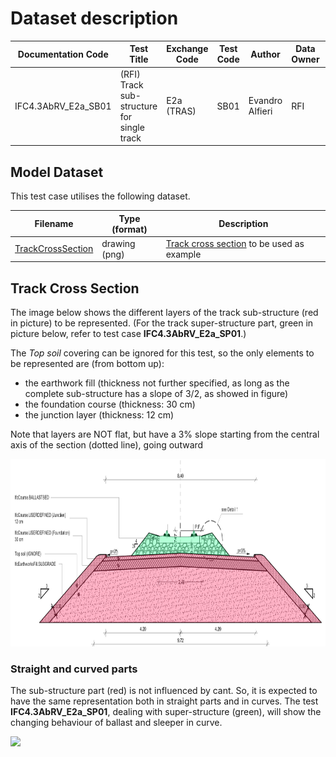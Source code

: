 # Dataset description

| Documentation Code   | Test Title                                 | Exchange Code | Test Code | Author          | Data Owner | Version | Date       |
|----------------------|--------------------------------------------|---------------|-----------| ----------------|------------|---------|------------|
| IFC4.3AbRV_E2a_SB01  | (RFI) Track sub-structure for single track | E2a (TRAS)    | SB01      | Evandro Alfieri | RFI        | 1.0     | DD.MM.YYYY |

## Model Dataset

This test case utilises the following dataset.

| Filename                                     | Type (format) | Description                                                       |
|----------------------------------------------|---------------|-------------------------------------------------------------------|
| [TrackCrossSection](./TrackCrossSection.png) | drawing (png) | [Track cross section](#Track-Cross-Section) to be used as example |



## Track Cross Section

The image below shows the different layers of the track sub-structure (red in picture) to be represented. (For the track super-structure part, green in picture below, refer to test case **IFC4.3AbRV_E2a_SP01**.)

The *Top soil* covering can be ignored for this test, so the only elements to be represented are (from bottom up):

- the earthwork fill (thickness not further specified, as long as the complete sub-structure has a slope of 3/2, as showed in figure)
- the foundation course (thickness: 30 cm)
- the junction layer (thickness: 12 cm)

Note that layers are NOT flat, but have a 3% slope starting from the central axis of the section (dotted line), going outward  

<img src="./TrackCrossSection_snippet.png" height="300"/>


### Straight and curved parts
The sub-structure part (red) is not influenced by cant. So, it is expected to have the same representation both in straight parts and in curves. The test **IFC4.3AbRV_E2a_SP01**, dealing with super-structure (green), will show the changing behaviour of ballast and sleeper in curve.


<img src="./TrackCrossSection.png" height="500"/>


